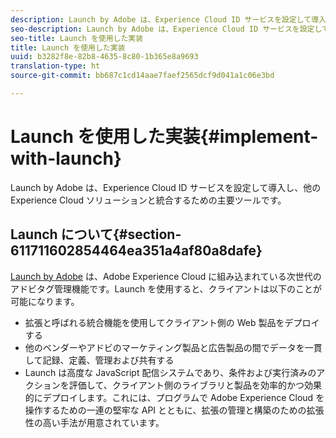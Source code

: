 ```yaml
---
description: Launch by Adobe は、Experience Cloud ID サービスを設定して導入し、他の Experience Cloud ソリューションと統合するための主要ツールです。
seo-description: Launch by Adobe は、Experience Cloud ID サービスを設定して導入し、他の Experience Cloud ソリューションと統合するための主要ツールです。
seo-title: Launch を使用した実装
title: Launch を使用した実装
uuid: b3282f8e-82b8-4635-8c80-1b365e8a9693
translation-type: ht
source-git-commit: bb687c1cd14aae7faef2565dcf9d041a1c06e3bd

---
```



# Launch を使用した実装{#implement-with-launch}

Launch by Adobe は、Experience Cloud ID サービスを設定して導入し、他の Experience Cloud ソリューションと統合するための主要ツールです。

## Launch について{#section-611711602854464ea351a4af80a8dafe}

[Launch by Adobe](https://docs.adobelaunch.com/) は、Adobe Experience Cloud に組み込まれている次世代のアドビタグ管理機能です。Launch を使用すると、クライアントは以下のことが可能になります。

* 拡張と呼ばれる統合機能を使用してクライアント側の Web 製品をデプロイする
* 他のベンダーやアドビのマーケティング製品と広告製品の間でデータを一貫して記録、定義、管理および共有する
* Launch は高度な JavaScript 配信システムであり、条件および実行済みのアクションを評価して、クライアント側のライブラリと製品を効率的かつ効果的にデプロイします。これには、プログラムで Adobe Experience Cloud を操作するための一連の堅牢な API とともに、拡張の管理と構築のための拡張性の高い手法が用意されています。

